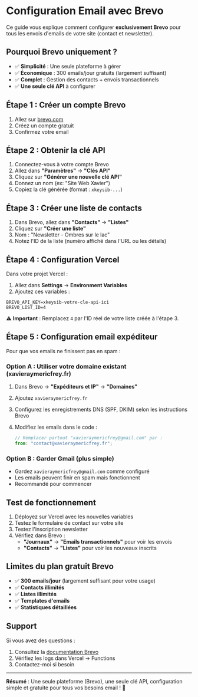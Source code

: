 # Configuration Email avec Brevo

Ce guide vous explique comment configurer **exclusivement Brevo** pour tous les envois d'emails de votre site (contact et newsletter).

## Pourquoi Brevo uniquement ?

- ✅ **Simplicité** : Une seule plateforme à gérer
- ✅ **Économique** : 300 emails/jour gratuits (largement suffisant)
- ✅ **Complet** : Gestion des contacts + envois transactionnels
- ✅ **Une seule clé API** à configurer

## Étape 1 : Créer un compte Brevo

1. Allez sur [brevo.com](https://www.brevo.com/)
2. Créez un compte gratuit
3. Confirmez votre email

## Étape 2 : Obtenir la clé API

1. Connectez-vous à votre compte Brevo
2. Allez dans **"Paramètres"** → **"Clés API"**
3. Cliquez sur **"Générer une nouvelle clé API"**
4. Donnez un nom (ex: "Site Web Xavier")
5. Copiez la clé générée (format : `xkeysib-...`)

## Étape 3 : Créer une liste de contacts

1. Dans Brevo, allez dans **"Contacts"** → **"Listes"**
2. Cliquez sur **"Créer une liste"**
3. Nom : "Newsletter - Ombres sur le lac"
4. Notez l'ID de la liste (numéro affiché dans l'URL ou les détails)

## Étape 4 : Configuration Vercel

Dans votre projet Vercel :

1. Allez dans **Settings** → **Environment Variables**
2. Ajoutez ces variables :

```env
BREVO_API_KEY=xkeysib-votre-cle-api-ici
BREVO_LIST_ID=4
```

⚠️ **Important** : Remplacez `4` par l'ID réel de votre liste créée à l'étape 3.

## Étape 5 : Configuration email expéditeur

Pour que vos emails ne finissent pas en spam :

### Option A : Utiliser votre domaine existant (xavieraymericfrey.fr)

1. Dans Brevo → **"Expéditeurs et IP"** → **"Domaines"**
2. Ajoutez `xavieraymericfrey.fr`
3. Configurez les enregistrements DNS (SPF, DKIM) selon les instructions Brevo
4. Modifiez les emails dans le code :

   ```javascript
   // Remplacer partout "xavieraymericfrey@gmail.com" par :
   from: "contact@xavieraymericfrey.fr";
   ```

### Option B : Garder Gmail (plus simple)

- Gardez `xavieraymericfrey@gmail.com` comme configuré
- Les emails peuvent finir en spam mais fonctionnent
- Recommandé pour commencer

## Test de fonctionnement

1. Déployez sur Vercel avec les nouvelles variables
2. Testez le formulaire de contact sur votre site
3. Testez l'inscription newsletter
4. Vérifiez dans Brevo :
   - **"Journaux"** → **"Emails transactionnels"** pour voir les envois
   - **"Contacts"** → **"Listes"** pour voir les nouveaux inscrits

## Limites du plan gratuit Brevo

- ✅ **300 emails/jour** (largement suffisant pour votre usage)
- ✅ **Contacts illimités**
- ✅ **Listes illimités**
- ✅ **Templates d'emails**
- ✅ **Statistiques détaillées**

## Support

Si vous avez des questions :

1. Consultez la [documentation Brevo](https://developers.brevo.com/)
2. Vérifiez les logs dans Vercel → Functions
3. Contactez-moi si besoin

---

**Résumé** : Une seule plateforme (Brevo), une seule clé API, configuration simple et gratuite pour tous vos besoins email ! 🎉
